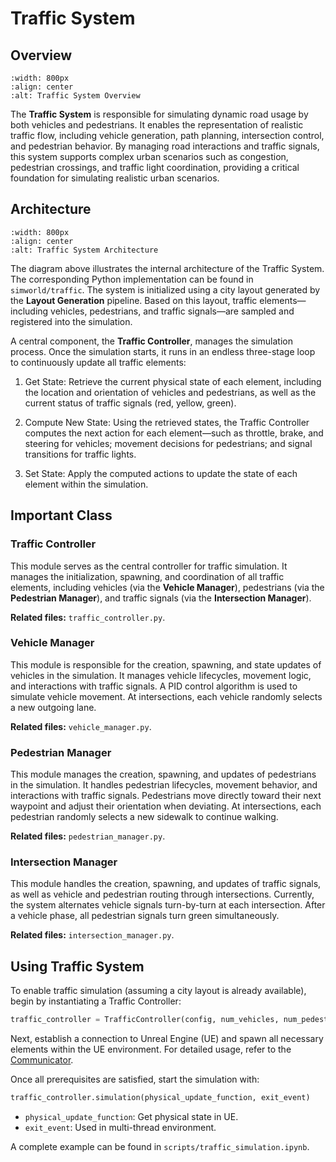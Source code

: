 # Traffic System

## Overview

```{image} ../assets/traffic_system.png
:width: 800px
:align: center
:alt: Traffic System Overview
```

The **Traffic System** is responsible for simulating dynamic road usage by both vehicles and pedestrians. It enables the representation of realistic traffic flow, including vehicle generation, path planning, intersection control, and pedestrian behavior. By managing road interactions and traffic signals, this system supports complex urban scenarios such as congestion, pedestrian crossings, and traffic light coordination, providing a critical foundation for simulating realistic urban scenarios.

## Architecture

```{image} ../assets/traffic_arc.png
:width: 800px
:align: center
:alt: Traffic System Architecture
```

The diagram above illustrates the internal architecture of the Traffic System. The corresponding Python implementation can be found in `simworld/traffic`. The system is initialized using a city layout generated by the **Layout Generation** pipeline. Based on this layout, traffic elements—including vehicles, pedestrians, and traffic signals—are sampled and registered into the simulation.

A central component, the **Traffic Controller**, manages the simulation process. Once the simulation starts, it runs in an endless three-stage loop to continuously update all traffic elements:

1. Get State: Retrieve the current physical state of each element, including the location and orientation of vehicles and pedestrians, as well as the current status of traffic signals (red, yellow, green).

2. Compute New State: Using the retrieved states, the Traffic Controller computes the next action for each element—such as throttle, brake, and steering for vehicles; movement decisions for pedestrians; and signal transitions for traffic lights.

3. Set State: Apply the computed actions to update the state of each element within the simulation.

## Important Class
### Traffic Controller
This module serves as the central controller for traffic simulation. It manages the initialization, spawning, and coordination of all traffic elements, including vehicles (via the **Vehicle Manager**), pedestrians (via the **Pedestrian Manager**), and traffic signals (via the **Intersection Manager**).

**Related files:** `traffic_controller.py`.

### Vehicle Manager
This module is responsible for the creation, spawning, and state updates of vehicles in the simulation. It manages vehicle lifecycles, movement logic, and interactions with traffic signals. A PID control algorithm is used to simulate vehicle movement. At intersections, each vehicle randomly selects a new outgoing lane.

**Related files:** `vehicle_manager.py`.

### Pedestrian Manager
This module manages the creation, spawning, and updates of pedestrians in the simulation. It handles pedestrian lifecycles, movement behavior, and interactions with traffic signals. Pedestrians move directly toward their next waypoint and adjust their orientation when deviating. At intersections, each pedestrian randomly selects a new sidewalk to continue walking.

**Related files:** `pedestrian_manager.py`.

### Intersection Manager
This module handles the creation, spawning, and updates of traffic signals, as well as vehicle and pedestrian routing through intersections. Currently, the system alternates vehicle signals turn-by-turn at each intersection. After a vehicle phase, all pedestrian signals turn green simultaneously.

**Related files:** `intersection_manager.py`.


## Using Traffic System
To enable traffic simulation (assuming a city layout is already available), begin by instantiating a Traffic Controller:
```python
traffic_controller = TrafficController(config, num_vehicles, num_pedestrians, layout_file, seed, dt)
```

Next, establish a connection to Unreal Engine (UE) and spawn all necessary elements within the UE environment. For detailed usage, refer to the [Communicator]({doc}`./communicator.md`).

Once all prerequisites are satisfied, start the simulation with:
```python
traffic_controller.simulation(physical_update_function, exit_event)
```
+ `physical_update_function`: Get physical state in UE.
+ `exit_event`: Used in multi-thread environment.

A complete example can be found in `scripts/traffic_simulation.ipynb`.